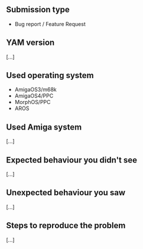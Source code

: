 <!---
  NOTE:
  - Do NOT submit anything other than bug reports or feature requests via the issue tracker!
  - Do NOT submit bug reports about anything but the two most recently released versions!
--->

## Submission type
  - Bug report / Feature Request

## YAM version
[...]

## Used operating system
  - AmigaOS3/m68k
  - AmigaOS4/PPC
  - MorphOS/PPC
  - AROS

## Used Amiga system
[...]

## Expected behaviour you didn't see
[...]

## Unexpected behaviour you saw
[...]

## Steps to reproduce the problem
[...]
